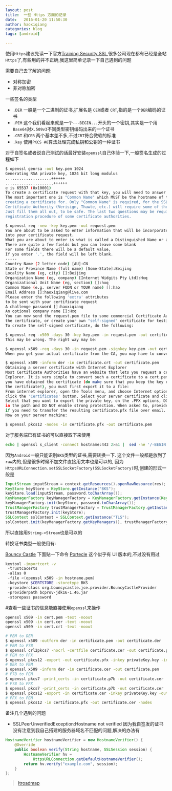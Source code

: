 ```yaml
---
layout: post
title:  一些 Https 方面的记录
date:   2016-01-20 11:50:30
author: haoxiqiang
categories: blog
tags: [android]

---
```


使用`Https`建议先读一下官方[Training Security SSL](https://developer.android.com/intl/zh-cn/training/articles/security-ssl.html),很多公司现在都有已经是全站`Https`了,有些用的并不正确,我这里简单记录一下自己遇到的问题

<!-- more -->
需要自己去了解的问题:

* 对称加密
* 非对称加密

一些签名的类型

* `.DER` 一般是一个二进制的证书,扩展名是 `CER`或者 `CRT`,指的是一个`DER`编码的证书 
* `.PEM` 这个我们看起来就是一个`---BEGIN...`开头的一个密钥,其实是一个用 `Base64`对`X.509v3`不同类型密钥编码出来的一个证书 
* `.CRT` 和`CER` 两个基本差不多,不过`CRT`符合微软的标准
* `.key` 使用`PKCS #8`算法处理完成私钥和公钥的一种证书

对于自签名或者说自己测试的话最好安装`openssl`自己体验一下,一般签名生成的过程如下
``` bash
$ openssl genrsa -out key.pem 1024
Generating RSA private key, 1024 bit long modulus
....................++++++
.....................++++++
e is 65537 (0x10001)
To create a certificate request with that key, you will need to answer some questions. 
The most important one is "Common Name" which MUST be the hostname of the server you're 
creating a certificate for. Only "Common Name" is required, for the SSL-RFC, but your 
Certificate Authority (Verisign, Thawte, etc.) will require some of the other fields. 
Just fill them all out, to be safe. The last two questions may be required for the 
registration procedure of some certificate authorities.
```

``` bash
$ openssl req -new -key key.pem -out request.pem
You are about to be asked to enter information that will be incorporated
into your certificate request.
What you are about to enter is what is called a Distinguished Name or a DN.
There are quite a few fields but you can leave some blank
For some fields there will be a default value,
If you enter '.', the field will be left blank.
-----
Country Name (2 letter code) [AU]:CN
State or Province Name (full name) [Some-State]:Beijing
Locality Name (eg, city) []:Beijing
Organization Name (eg, company) [Internet Widgits Pty Ltd]:Hxq
Organizational Unit Name (eg, section) []:hxq
Common Name (e.g. server FQDN or YOUR name) []:hao
Email Address []:haoxiqiang@live.com
Please enter the following 'extra' attributes
to be sent with your certificate request
A challenge password []:haoxiqiang
An optional company name []:Hxq
You can now send the request.pem file to some commercial Certificate Authority and wait for 
the certificate, or create your own "self-signed" certificate for testing purposes.
To create the self-signed certificate, do the following:
```
``` bash
$ openssl req -x509 -days 30 -key key.pem -in request.pem -out certificate.pem
This may be wrong. The right way may be:
```
``` bash
$ openssl x509 -req -days 30 -in request.pem -signkey key.pem -out certificate.pem
When you get your actual certificate from the CA, you may have to convert it from binary/DER to PEM format:
```
``` bash
$ openssl x509 -inform der -in certificate.crt -out certificate.pem
Obtaining a server certificate with Internet Explorer
Most Certificate Authorities have an website that lets you request a certificate with Internet 
Explorer. It is very simple to convert such a certificate to a cert.pem and key.pem file. After 
you have obtained the certificate (do make sure that you keep the key exportable when you request 
the certificate!), you must first export it to a file:
From internet explorer, open the Tools menu, and choose Internet options. On the 'Content' tab 
click the 'Certificates' button. Select your server certificate and click 'export'.
Select that you want to export the private key, on the .PFX options, DO NOT include all certificate 
in the path and DO NOT enable strong protection. When asked to, provide a nice and long password 
if you need to transfer the resulting certificate.pfx file over email.
Now on your server machine:
```
``` bash
$ openssl pkcs12 -nodes -in certificate.pfx -out certificate.pem
```	

 对于服务端已有证书的可以直接取下来使用
``` bash
echo | openssl s_client -connect hostname:443 2>&1 |  sed -ne '/-BEGIN CERTIFICATE-/,/-END CERTIFICATE-/p' > hostname.pem
```

因为`Android`一般只能识别`BKS`类型的证书,需要转换一下.
这个文件一般都是放到了 `raw`内的,但是很多时候不加文件直接用文本也是可以的,
因为`HttpsURLConnection.setSSLSocketFactory(SSLSocketFactory)`时,创建的形式一般是
``` java
InputStream inputStream = context.getResources().openRawResource(res);
KeyStore keyStore = KeyStore.getInstance("BKS");
keyStore.load(inputStream, password.toCharArray());
KeyManagerFactory keyManagerFactory = KeyManagerFactory.getInstance(KeyManagerFactory.getDefaultAlgorithm());
keyManagerFactory.init(keyStore, password.toCharArray());
TrustManagerFactory trustManagerFactory = TrustManagerFactory.getInstance(TrustManagerFactory.getDefaultAlgorithm());
trustManagerFactory.init(keyStore);
SSLContext sslContext = SSLContext.getInstance("TLS");
sslContext.init(keyManagerFactory.getKeyManagers(), trustManagerFactory.getTrustManagers(), new SecureRandom());
```
所以直接用`String->Stream`也是可以的

转换证书类型一般使用有:

[Bouncy Castle](http://www.bouncycastle.org/java.html) 下面贴一下命令
[Portecle](http://sourceforge.net/projects/portecle/) 这个似乎有 UI 版本的,不过没有用过

``` bash
keytool -importcert -v 
 -trustcacerts 
 -alias 0 
 -file <(openssl x509 -in hostname.pem) 
 -keystore $CERTSTORE -storetype BKS 
 -providerclass org.bouncycastle.jce.provider.BouncyCastleProvider 
 -providerpath bcprov-jdk16-1.46.jar 
 -storepass password
```

 
#查看一些证书的信息能直接使用`openssl`来操作
``` bash
openssl x509 -in cert.pem -text -noout
openssl x509 -in cert.cer -text -noout
openssl x509 -in cert.crt -text -noout
```
``` bash
# PEM to DER
$ openssl x509 -outform der -in certificate.pem -out certificate.der
# PEM to P7B
$ openssl crl2pkcs7 -nocrl -certfile certificate.cer -out certificate.p7b -certfile CAcert.cer
# PEM to PFX
$ openssl pkcs12 -export -out certificate.pfx -inkey privateKey.key -in certificate.crt -certfile CAcert.crt
# DER to PEM
$ openssl x509 -inform der -in certificate.cer -out certificate.pem
# P7B to PEM
$ openssl pkcs7 -print_certs -in certificate.p7b -out certificate.cer
# P7B to PFX
$ openssl pkcs7 -print_certs -in certificate.p7b -out certificate.cer
$ openssl pkcs12 -export -in certificate.cer -inkey privateKey.key -out certificate.pfx -certfile CAcert.cer
# PFX to PEM
$ openssl pkcs12 -in certificate.pfx -out certificate.cer -nodes
```

备注几个遇到的问题

* SSLPeerUnverifiedException:Hostname not verified 
因为我自签发的证书没有注意到我自己搭建的服务器域名不匹配的问题,解决的办法有
``` java
HostnameVerifier hostnameVerifier = new HostnameVerifier() {
    @Override
    public boolean verify(String hostname, SSLSession session) {
        HostnameVerifier hv =
            HttpsURLConnection.getDefaultHostnameVerifier();
        return hv.verify("example.com", session);
    }
};
```

>[Itroadmap](http://itroadmap.sinaapp.com/2015/12/07/fail-javax-net-ssl-sslpeerunverifiedexceptionhostname-not-verified)
